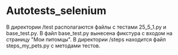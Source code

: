 # Autotests_selenium
В директории /test располагаются файлы с тестами 25_5_1.py и base_test.py. 
В файл base_test.py вынесена фикстура с входом на страницу "Мои питомцы".
В директории /steps находится файл steps_my_pets.py с методами тестов.
